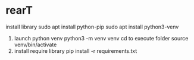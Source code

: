 # rearT

install library
  sudo apt install python-pip
  sudo apt install python3-venv

1. launch python venv
  python3 -m venv venv
  cd to execute folder
  source venv/bin/activate
2. install require library
  pip install -r requirements.txt
